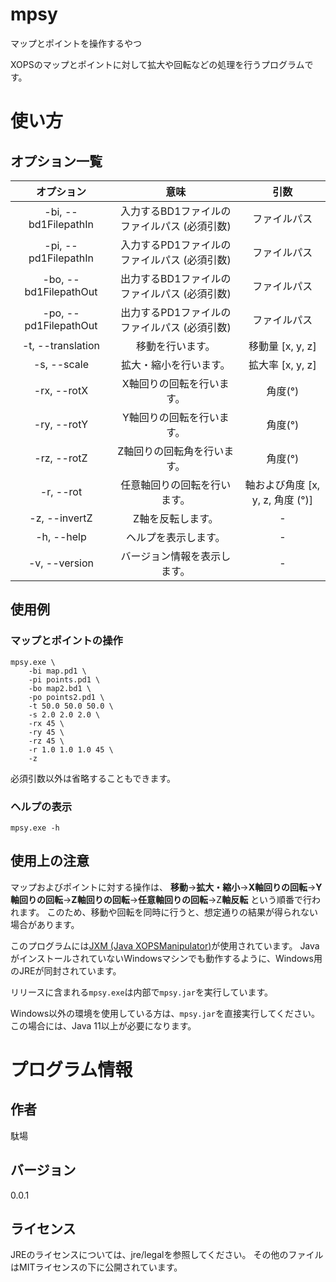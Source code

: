 # mpsy

マップとポイントを操作するやつ

XOPSのマップとポイントに対して拡大や回転などの処理を行うプログラムです。

# 使い方

## オプション一覧

|      オプション       |                     意味                     |               引数               |
| :-------------------: | :------------------------------------------: | :------------------------------: |
| -bi, --bd1FilepathIn  | 入力するBD1ファイルのファイルパス (必須引数) |           ファイルパス           |
| -pi, --pd1FilepathIn  | 入力するPD1ファイルのファイルパス (必須引数) |           ファイルパス           |
| -bo, --bd1FilepathOut | 出力するBD1ファイルのファイルパス (必須引数) |           ファイルパス           |
| -po, --pd1FilepathOut | 出力するPD1ファイルのファイルパス (必須引数) |           ファイルパス           |
|   -t, --translation   |               移動を行います。               |         移動量 [x, y, z]         |
|      -s, --scale      |            拡大・縮小を行います。            |         拡大率 [x, y, z]         |
|      -rx, --rotX      |          X軸回りの回転を行います。           |             角度(°)              |
|      -ry, --rotY      |          Y軸回りの回転を行います。           |             角度(°)              |
|      -rz, --rotZ      |         Z軸回りの回転角を行います。          |             角度(°)              |
|       -r, --rot       |         任意軸回りの回転を行います。         | 軸および角度 [x, y, z, 角度 (°)] |
|     -z, --invertZ     |              Z軸を反転します。               |                -                 |
|      -h, --help       |             ヘルプを表示します。             |                -                 |
|     -v, --version     |         バージョン情報を表示します。         |                -                 |

## 使用例

### マップとポイントの操作

```
mpsy.exe \
	-bi map.pd1 \
	-pi points.pd1 \
	-bo map2.bd1 \
	-po points2.pd1 \
	-t 50.0 50.0 50.0 \
	-s 2.0 2.0 2.0 \
	-rx 45 \
	-ry 45 \
	-rz 45 \
	-r 1.0 1.0 1.0 45 \
	-z
```

必須引数以外は省略することもできます。

### ヘルプの表示

```
mpsy.exe -h
```

## 使用上の注意

マップおよびポイントに対する操作は、
**移動**→**拡大・縮小**→**X軸回りの回転**→**Y軸回りの回転**→**Z軸回りの回転**→**任意軸回りの回転**→Z**軸反転**
という順番で行われます。
このため、移動や回転を同時に行うと、想定通りの結果が得られない場合があります。



このプログラムには[JXM (Java XOPSManipulator)](https://github.com/Dabasan/jxm)が使用されています。
JavaがインストールされていないWindowsマシンでも動作するように、Windows用のJREが同封されています。

リリースに含まれる`mpsy.exe`は内部で`mpsy.jar`を実行しています。

Windows以外の環境を使用している方は、`mpsy.jar`を直接実行してください。
この場合には、Java 11以上が必要になります。

# プログラム情報

## 作者

駄場

## バージョン

0.0.1

## ライセンス

JREのライセンスについては、jre/legalを参照してください。
その他のファイルはMITライセンスの下に公開されています。

